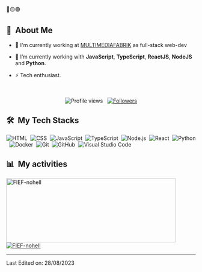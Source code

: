 <div>
🔴🟡🟢

<br>

</div>




<div>

  ## 🧭 &nbsp;About Me

  - 🔭 I'm currently working at <a href="https://github.com/MULTIMEDIAFARBIK">MULTIMEDIAFABRIK</a> as full-stack web-dev

  - 🌱  I’m currently working with **JavaScript**, **TypeScript**, **ReactJS**, **NodeJS** and **Python**.

  - ⚡ Tech enthusiast.

  <br>
  
  <p align="center">
  <img src="https://komarev.com/ghpvc/?username=FIEF-nohell&color=blueviolet" alt="Profile views" />
  &nbsp;
  <a href="https://github.com/Pepyn0?tab=followers">
    <img src="https://img.shields.io/github/followers/FIEF-nohell?style=social" alt="Followers" />
  </a>
</p>

</div>

<div>

  ## 🛠️ &nbsp;My Tech Stacks

  ![HTML](https://img.shields.io/badge/-HTML-0D1117?style=flat&logo=HTML5)&nbsp;
  ![CSS](https://img.shields.io/badge/-CSS-0D1117?style=flat&logo=CSS3&logoColor=1572B6)&nbsp;
  ![JavaScript](https://img.shields.io/badge/-JavaScript-0D1117?style=flat&logo=javascript)&nbsp;
  ![TypeScript](https://img.shields.io/badge/-TypeScript-0D1117?style=flat&logo=typescript)&nbsp;
  ![Node.js](https://img.shields.io/badge/-Node.js-0D1117?style=flat&logo=node.js)&nbsp;
  ![React](https://img.shields.io/badge/-React-0D1117?style=flat&logo=react)&nbsp;
  ![Python](https://img.shields.io/badge/-Python-0D1117?style=flat&logo=python)&nbsp;
  ![Docker](https://img.shields.io/badge/-Docker-0D1117?style=flat&logo=docker)&nbsp;
  ![Git](https://img.shields.io/badge/-Git-0D1117?style=flat&logo=git)&nbsp;
  ![GitHub](https://img.shields.io/badge/-GitHub-0D1117?style=flat&logo=github)&nbsp;
  ![Visual Studio Code](https://img.shields.io/badge/-VS%20Code-0D1117?style=flat&logo=visual-studio-code&logoColor=007ACC)&nbsp;

</div>


<div>

  ## 📊 &nbsp;My activities
  <a href="https://github.com/FIEF-nohell">
    <img width=450 height=170 align="center" alt="FIEF-nohell" src="https://github-readme-stats.vercel.app/api?username=FIEF-nohell&theme=midnight-purple&show_icons=true&bg_color=0D1117&hide_border=true&count_private=true" />
  </a>
  <a href="https://github.com/FIEF-nohell">
    <img align="center" alt="FIEF-nohell" src="https://github-readme-stats.vercel.app/api/top-langs/?username=FIEF-nohell&theme=midnight-purple&layout=compact&bg_color=0D1117&hide_border=true&count_private=true" />
  </a>
</div>

<div>

  <!-- ## 📫 &nbsp;My Contacts -->

  <!--  [![Portfolio Badge](https://img.shields.io/badge/-Portifolio-blueviolet?style=flat-square&logo=Portfolio&logoColor=white)](https://pepyn0.github.io/)&nbsp; -->
  <!--  [![Gmail Badge](https://img.shields.io/badge/-pablo.pds100@gmail.com-red?style=flat-square&logo=Gmail&logoColor=white)](mailto:pablo.pds100@gmail.com)&nbsp;-->
  <!--  [![Instagram Badge](https://img.shields.io/badge/-Pepyn0__-EB2A08?style=flat-square&logo=Instagram&logoColor=white)](https://www.instagram.com/pepyn0_/)&nbsp;-->
  <!--  [![Twitter Badge](https://img.shields.io/badge/-Pepyn0-blue?style=flat-square&logo=Twitter&logoColor=white)](https://twitter.com/Pepyn0)&nbsp;-->
  <!--  [![AniList Badge](https://img.shields.io/badge/-Pepyn0-C063FF?style=flat-square&logo=Anilist&logoColor=white)](https://anilist.co/user/Pepyn0/)-->

</div>

---

Last Edited on: 28/08/2023
